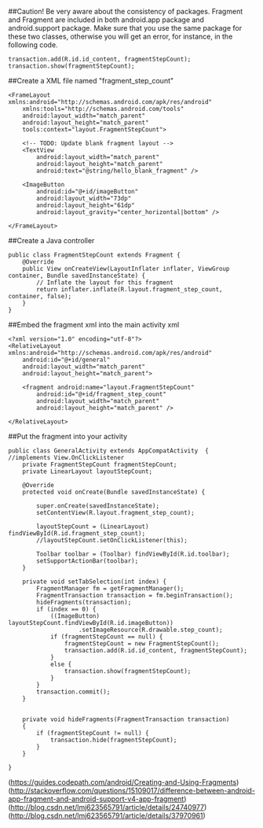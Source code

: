 ##Caution!
Be very aware about the consistency of packages. Fragment and Fragment are included in both android.app package and android.support package. Make sure that you use the same package for these two classes, otherwise you will get an error, for instance, in the following code.
```
transaction.add(R.id.id_content, fragmentStepCount);
transaction.show(fragmentStepCount);
```


##Create a XML file named "fragment_step_count" 
```
<FrameLayout xmlns:android="http://schemas.android.com/apk/res/android"
    xmlns:tools="http://schemas.android.com/tools"
    android:layout_width="match_parent"
    android:layout_height="match_parent"
    tools:context="layout.FragmentStepCount">

    <!-- TODO: Update blank fragment layout -->
    <TextView
        android:layout_width="match_parent"
        android:layout_height="match_parent"
        android:text="@string/hello_blank_fragment" />

    <ImageButton
        android:id="@+id/imageButton"
        android:layout_width="73dp"
        android:layout_height="61dp"
        android:layout_gravity="center_horizontal|bottom" />

</FrameLayout>
```

##Create a Java controller
```
public class FragmentStepCount extends Fragment {
    @Override
    public View onCreateView(LayoutInflater inflater, ViewGroup container, Bundle savedInstanceState) {
        // Inflate the layout for this fragment
        return inflater.inflate(R.layout.fragment_step_count, container, false);
    }
}
```

##Embed the fragment xml into the main activity xml
```
<?xml version="1.0" encoding="utf-8"?>
<RelativeLayout xmlns:android="http://schemas.android.com/apk/res/android"
    android:id="@+id/general"
    android:layout_width="match_parent"
    android:layout_height="match_parent">

    <fragment android:name="layout.FragmentStepCount"
        android:id="@+id/fragment_step_count"
        android:layout_width="match_parent"
        android:layout_height="match_parent" />

</RelativeLayout>
```

##Put the fragment into your activity
```
public class GeneralActivity extends AppCompatActivity  {
//implements View.OnClickListener
    private FragmentStepCount fragmentStepCount;
    private LinearLayout layoutStepCount;

    @Override
    protected void onCreate(Bundle savedInstanceState) {

        super.onCreate(savedInstanceState);
        setContentView(R.layout.fragment_step_count);

        layoutStepCount = (LinearLayout) findViewById(R.id.fragment_step_count);
        //layoutStepCount.setOnClickListener(this);

        Toolbar toolbar = (Toolbar) findViewById(R.id.toolbar);
        setSupportActionBar(toolbar);
    }

    private void setTabSelection(int index) {
        FragmentManager fm = getFragmentManager();
        FragmentTransaction transaction = fm.beginTransaction();
        hideFragments(transaction);
        if (index == 0) {
            ((ImageButton) layoutStepCount.findViewById(R.id.imageButton))
                    .setImageResource(R.drawable.step_count);
            if (fragmentStepCount == null) {
                fragmentStepCount = new FragmentStepCount();
                transaction.add(R.id.id_content, fragmentStepCount);
            }
            else {
                transaction.show(fragmentStepCount);
            }
        }
        transaction.commit();
    }


    private void hideFragments(FragmentTransaction transaction)
    {
        if (fragmentStepCount != null) {
            transaction.hide(fragmentStepCount);
        }
    }

}
```

(https://guides.codepath.com/android/Creating-and-Using-Fragments)
(http://stackoverflow.com/questions/15109017/difference-between-android-app-fragment-and-android-support-v4-app-fragment)
(http://blog.csdn.net/lmj623565791/article/details/24740977)
(http://blog.csdn.net/lmj623565791/article/details/37970961)
